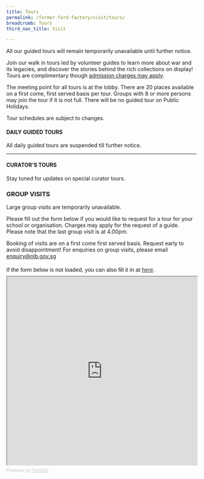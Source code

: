 ```yaml
---
title: Tours
permalink: /former-ford-factory/visit/tours/
breadcrumb: Tours
third_nav_title: Visit

---
```


All our guided tours will remain temporarily unavailable until further notice.


Join our walk in tours led by volunteer guides to learn more about war and its legacies, and discover the stories behind the rich collections on display! Tours are complimentary though [admission charges may apply](/former-ford-factory/visit/opening-hours/).

The meeting point for all tours is at the lobby. There are 20 places available on a first come, first served basis per tour. Groups with 8 or more persons may join the tour if it is not full. There will be no guided tour on Public Holidays. 

Tour schedules are subject to changes.

#### DAILY GUIDED TOURS

All daily guided tours are suspended till further notice.



------

#### CURATOR'S TOURS

Stay tuned for updates on special curator tours.



### GROUP VISITS

Large group visits are temporarily unavailable. 

Please fill out the form below if you would like to request for a tour for your school or organisation. Charges may apply for the request of a guide. Please note that the last group visit is at 4.00pm.

Booking of visits are on a first come first served basis. Request early to avoid disappointment! For enquiries on group visits, please email [enquiry@nlb.gov.sg](mailto:enquiry@nlb.gov.sg)

<div style="font-family:Sans-Serif;font-size:15px;color:#000;opacity:0.9;padding-top:5px;padding-bottom:8px">If the form below is not loaded, you can also fill it in at <a href="https://form.gov.sg/5dcd0b0eb6092f0012f832f0">here</a>.</div>
<!-- Change the width and height values to suit you best -->
<iframe id="iframe" src="https://form.gov.sg/5dcd0b0eb6092f0012f832f0" style="width:100%;height:500px"></iframe>
<div style="font-family:Sans-Serif;font-size:12px;color:#999;opacity:0.5;padding-top:5px">Powered by <a href="https://form.gov.sg" style="color: #999">FormSG</a></div>
